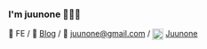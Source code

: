 ### I'm juunone 🙋🏻‍♂️

🚀 FE / 📝 [Blog](https://juunone.github.io/) / 📩 <juunone@gmail.com> / <img align="center" src="https://user-images.githubusercontent.com/35126809/93012069-fbd47500-f5d7-11ea-9d4d-fa04b0b454a2.png" width="20px"> [Juunone](https://www.notion.so/juunone/17b9cadd221e4d58921c7a5662f093a4?v=004925ec493948a1bc529e1e4e25515e)
